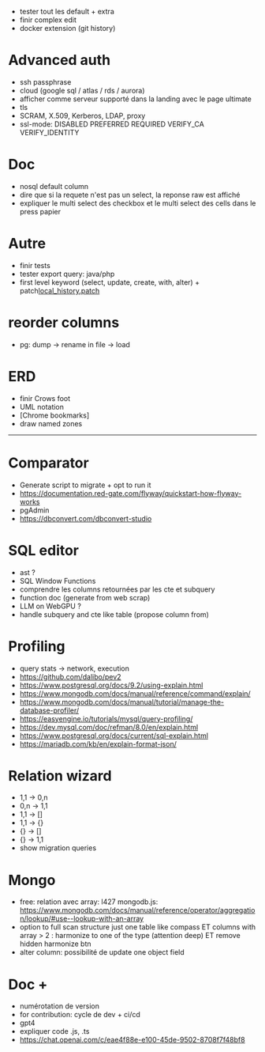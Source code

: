 - tester tout les default + extra
- finir complex edit
- docker extension (git history)


# Advanced auth
- ssh passphrase
- cloud (google sql / atlas / rds / aurora)
- afficher comme serveur supporté dans la landing avec le page ultimate
- tls
- SCRAM, X.509, Kerberos, LDAP, proxy
- ssl-mode: DISABLED PREFERRED REQUIRED VERIFY_CA VERIFY_IDENTITY


# Doc
- nosql default column
- dire que si la requete n'est pas un select, la reponse raw est affiché
- expliquer le multi select des checkbox et le multi select des cells dans le press papier


# Autre
- finir tests
- tester export query: java/php
- first level keyword (select, update, create, with, alter) + patch[local_history.patch](local_history.patch)


# reorder columns
- pg: dump -> rename in file -> load


# ERD
- finir Crows foot
- UML notation
- [Chrome bookmarks]
- draw named zones


----------------------------------------------------------------------



# Comparator
- Generate script to migrate + opt to run it
- https://documentation.red-gate.com/flyway/quickstart-how-flyway-works
- pgAdmin
- https://dbconvert.com/dbconvert-studio


# SQL editor
- ast ?
- SQL Window Functions
- comprendre les columns retournées par les cte et subquery
- function doc (generate from web scrap)
- LLM on WebGPU ?
- handle subquery and cte like table (propose column from)


# Profiling
- query stats -> network, execution
- https://github.com/dalibo/pev2
- https://www.postgresql.org/docs/9.2/using-explain.html
- https://www.mongodb.com/docs/manual/reference/command/explain/
- https://www.mongodb.com/docs/manual/tutorial/manage-the-database-profiler/
- https://easyengine.io/tutorials/mysql/query-profiling/
- https://dev.mysql.com/doc/refman/8.0/en/explain.html
- https://www.postgresql.org/docs/current/sql-explain.html
- https://mariadb.com/kb/en/explain-format-json/


# Relation wizard
- 1,1 -> 0,n
- 0,n -> 1,1
- 1,1 -> []
- 1,1 -> {}
- {} -> []
- {} -> 1,1
- show migration queries


# Mongo
- free: relation avec array: l427 mongodb.js: https://www.mongodb.com/docs/manual/reference/operator/aggregation/lookup/#use--lookup-with-an-array
- option to full scan structure just one table like compass ET columns with array > 2 : harmonize to one of the type (attention deep) ET remove hidden harmonize btn
- alter column: possibilité de update one object field


# Doc +
- numérotation de version
- for contribution: cycle de dev + ci/cd
- gpt4
- expliquer code .js, .ts
- https://chat.openai.com/c/eae4f88e-e100-45de-9502-8708f7f48bf8
